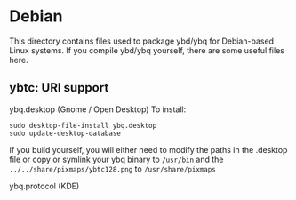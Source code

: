 
Debian
====================
This directory contains files used to package ybd/ybq
for Debian-based Linux systems. If you compile ybd/ybq yourself, there are some useful files here.

## ybtc: URI support ##


ybq.desktop  (Gnome / Open Desktop)
To install:

	sudo desktop-file-install ybq.desktop
	sudo update-desktop-database

If you build yourself, you will either need to modify the paths in
the .desktop file or copy or symlink your ybq binary to `/usr/bin`
and the `../../share/pixmaps/ybtc128.png` to `/usr/share/pixmaps`

ybq.protocol (KDE)

